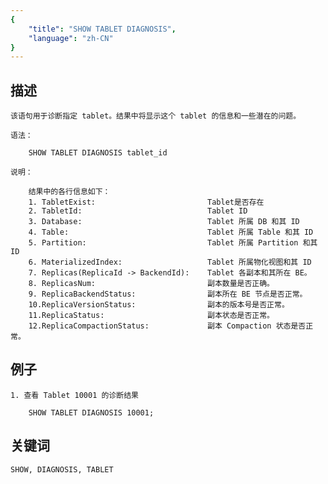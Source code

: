 ```yaml
---
{
    "title": "SHOW TABLET DIAGNOSIS",
    "language": "zh-CN"
}
---
```


<!-- 
Licensed to the Apache Software Foundation (ASF) under one
or more contributor license agreements.  See the NOTICE file
distributed with this work for additional information
regarding copyright ownership.  The ASF licenses this file
to you under the Apache License, Version 2.0 (the
"License"); you may not use this file except in compliance
with the License.  You may obtain a copy of the License at
  http://www.apache.org/licenses/LICENSE-2.0
Unless required by applicable law or agreed to in writing,
software distributed under the License is distributed on an
"AS IS" BASIS, WITHOUT WARRANTIES OR CONDITIONS OF ANY
KIND, either express or implied.  See the License for the
specific language governing permissions and limitations
under the License.
-->


## 描述

    该语句用于诊断指定 tablet。结果中将显示这个 tablet 的信息和一些潜在的问题。

    语法：

        SHOW TABLET DIAGNOSIS tablet_id

    说明：

        结果中的各行信息如下：
        1. TabletExist:                         Tablet是否存在
        2. TabletId:                            Tablet ID
        3. Database:                            Tablet 所属 DB 和其 ID
        4. Table:                               Tablet 所属 Table 和其 ID
        5. Partition:                           Tablet 所属 Partition 和其 ID
        6. MaterializedIndex:                   Tablet 所属物化视图和其 ID
        7. Replicas(ReplicaId -> BackendId):    Tablet 各副本和其所在 BE。
        8. ReplicasNum:                         副本数量是否正确。
        9. ReplicaBackendStatus:                副本所在 BE 节点是否正常。
        10.ReplicaVersionStatus:                副本的版本号是否正常。
        11.ReplicaStatus:                       副本状态是否正常。
        12.ReplicaCompactionStatus:             副本 Compaction 状态是否正常。

## 例子

    1. 查看 Tablet 10001 的诊断结果

        SHOW TABLET DIAGNOSIS 10001;

## 关键词

    SHOW, DIAGNOSIS, TABLET
